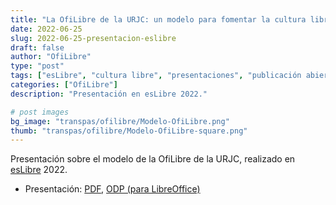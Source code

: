 ```yaml
---
title: "La OfiLibre de la URJC: un modelo para fomentar la cultura libre en la Universidad"
date: 2022-06-25
slug: 2022-06-25-presentacion-eslibre
draft: false
author: "OfiLibre"
type: "post"
tags: ["esLibre", "cultura libre", "presentaciones", "publicación abierta", "software libre", "OfiLibre"]
categories: ["OfiLibre"]
description: "Presentación en esLibre 2022."

# post images 
bg_image: "transpas/ofilibre/Modelo-OfiLibre.png"
thumb: "transpas/ofilibre/Modelo-OfiLibre-square.png"
---
```



Presentación sobre el modelo de la OfiLibre de la URJC, realizado en [esLibre](https://eslib.re) 2022.

* Presentación: [PDF](/transpas/ofilibre/Modelo-OfiLibre.pdf), [ODP (para LibreOffice)](/transpas/ofilibre/Modelo-OfiLibre.odp)